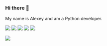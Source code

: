 ### Hi there 👋

My name is Alexey and am a Python developer.

![](https://img.shields.io/badge/PYTHON-blue)
![](https://img.shields.io/badge/Django_REST_framework-green)
![](https://img.shields.io/badge/FastAPI-green)
![](https://img.shields.io/badge/SQLAlchemy-green)
![](https://img.shields.io/badge/Docker-green)
       
![](https://komarev.com/ghpvc/?username=Xewus)

<!--
**learies/learies** is a ✨ _special_ ✨ repository because its `README.md` (this file) appears on your GitHub profile.

Here are some ideas to get you started:

- 🔭 I’m currently working on ...
- 🌱 I’m currently learning ...
- 👯 I’m looking to collaborate on ...
- 🤔 I’m looking for help with ...
- 💬 Ask me about ...
- 📫 How to reach me: ...
- 😄 Pronouns: ...
- ⚡ Fun fact: ...
-->

